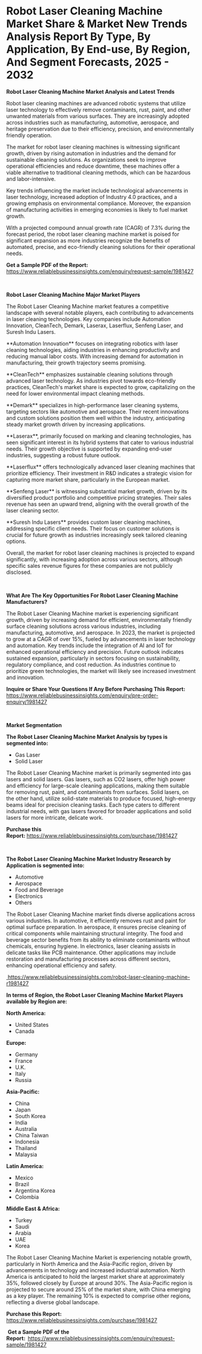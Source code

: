 <p><h1>Robot Laser Cleaning Machine Market Share & Market New Trends Analysis Report By Type, By Application, By End-use, By Region, And Segment Forecasts, 2025 - 2032</h1></p><p><strong>Robot Laser Cleaning Machine Market Analysis and Latest Trends</strong></p>
<p><p>Robot laser cleaning machines are advanced robotic systems that utilize laser technology to effectively remove contaminants, rust, paint, and other unwanted materials from various surfaces. They are increasingly adopted across industries such as manufacturing, automotive, aerospace, and heritage preservation due to their efficiency, precision, and environmentally friendly operation.</p><p>The market for robot laser cleaning machines is witnessing significant growth, driven by rising automation in industries and the demand for sustainable cleaning solutions. As organizations seek to improve operational efficiencies and reduce downtime, these machines offer a viable alternative to traditional cleaning methods, which can be hazardous and labor-intensive. </p><p>Key trends influencing the market include technological advancements in laser technology, increased adoption of Industry 4.0 practices, and a growing emphasis on environmental compliance. Moreover, the expansion of manufacturing activities in emerging economies is likely to fuel market growth. </p><p>With a projected compound annual growth rate (CAGR) of 7.3% during the forecast period, the robot laser cleaning machine market is poised for significant expansion as more industries recognize the benefits of automated, precise, and eco-friendly cleaning solutions for their operational needs.</p></p>
<p><strong>Get a Sample PDF of the Report:&nbsp;</strong> <a href="https://www.reliablebusinessinsights.com/enquiry/request-sample/1981427?utm_campaign=115&utm_medium=2&utm_source=Github&utm_content=ia&utm_term=12042025&utm_id=robot-laser-cleaning-machine">https://www.reliablebusinessinsights.com/enquiry/request-sample/1981427</a></p>
<p>&nbsp;</p>
<p><strong>Robot Laser Cleaning Machine Major Market Players</strong></p>
<p><p>The Robot Laser Cleaning Machine market features a competitive landscape with several notable players, each contributing to advancements in laser cleaning technologies. Key companies include Automation Innovation, CleanTech, Demark, Laserax, Laserflux, Senfeng Laser, and Suresh Indu Lasers.</p><p>**Automation Innovation** focuses on integrating robotics with laser cleaning technologies, aiding industries in enhancing productivity and reducing manual labor costs. With increasing demand for automation in manufacturing, their growth trajectory seems promising.</p><p>**CleanTech** emphasizes sustainable cleaning solutions through advanced laser technology. As industries pivot towards eco-friendly practices, CleanTech's market share is expected to grow, capitalizing on the need for lower environmental impact cleaning methods.</p><p>**Demark** specializes in high-performance laser cleaning systems, targeting sectors like automotive and aerospace. Their recent innovations and custom solutions position them well within the industry, anticipating steady market growth driven by increasing applications.</p><p>**Laserax**, primarily focused on marking and cleaning technologies, has seen significant interest in its hybrid systems that cater to various industrial needs. Their growth objective is supported by expanding end-user industries, suggesting a robust future outlook.</p><p>**Laserflux** offers technologically advanced laser cleaning machines that prioritize efficiency. Their investment in R&D indicates a strategic vision for capturing more market share, particularly in the European market.</p><p>**Senfeng Laser** is witnessing substantial market growth, driven by its diversified product portfolio and competitive pricing strategies. Their sales revenue has seen an upward trend, aligning with the overall growth of the laser cleaning sector.</p><p>**Suresh Indu Lasers** provides custom laser cleaning machines, addressing specific client needs. Their focus on customer solutions is crucial for future growth as industries increasingly seek tailored cleaning options.</p><p>Overall, the market for robot laser cleaning machines is projected to expand significantly, with increasing adoption across various sectors, although specific sales revenue figures for these companies are not publicly disclosed.</p></p>
<p>&nbsp;</p>
<p><strong>What Are The Key Opportunities For Robot Laser Cleaning Machine Manufacturers?</strong></p>
<p><p>The Robot Laser Cleaning Machine market is experiencing significant growth, driven by increasing demand for efficient, environmentally friendly surface cleaning solutions across various industries, including manufacturing, automotive, and aerospace. In 2023, the market is projected to grow at a CAGR of over 15%, fueled by advancements in laser technology and automation. Key trends include the integration of AI and IoT for enhanced operational efficiency and precision. Future outlook indicates sustained expansion, particularly in sectors focusing on sustainability, regulatory compliance, and cost reduction. As industries continue to prioritize green technologies, the market will likely see increased investment and innovation.</p></p>
<p><strong>Inquire or Share Your Questions If Any Before Purchasing This Report:</strong> <a href="https://www.reliablebusinessinsights.com/enquiry/pre-order-enquiry/1981427?utm_campaign=115&utm_medium=2&utm_source=Github&utm_content=ia&utm_term=12042025&utm_id=robot-laser-cleaning-machine">https://www.reliablebusinessinsights.com/enquiry/pre-order-enquiry/1981427</a></p>
<p>&nbsp;</p>
<p><strong>Market Segmentation</strong></p>
<p><strong>The Robot Laser Cleaning Machine Market Analysis by types is segmented into:</strong></p>
<p><ul><li>Gas Laser</li><li>Solid Laser</li></ul></p>
<p><p>The Robot Laser Cleaning Machine market is primarily segmented into gas lasers and solid lasers. Gas lasers, such as CO2 lasers, offer high power and efficiency for large-scale cleaning applications, making them suitable for removing rust, paint, and contaminants from surfaces. Solid lasers, on the other hand, utilize solid-state materials to produce focused, high-energy beams ideal for precision cleaning tasks. Each type caters to different industrial needs, with gas lasers favored for broader applications and solid lasers for more intricate, delicate work.</p></p>
<p><strong>Purchase this Report:&nbsp;</strong><a href="https://www.reliablebusinessinsights.com/purchase/1981427?utm_campaign=115&utm_medium=2&utm_source=Github&utm_content=ia&utm_term=12042025&utm_id=robot-laser-cleaning-machine">https://www.reliablebusinessinsights.com/purchase/1981427</a></p>
<p>&nbsp;</p>
<p><strong>The Robot Laser Cleaning Machine Market Industry Research by Application is segmented into:</strong></p>
<p><ul><li>Automotive</li><li>Aerospace</li><li>Food and Beverage</li><li>Electronics</li><li>Others</li></ul></p>
<p><p>The Robot Laser Cleaning Machine market finds diverse applications across various industries. In automotive, it efficiently removes rust and paint for optimal surface preparation. In aerospace, it ensures precise cleaning of critical components while maintaining structural integrity. The food and beverage sector benefits from its ability to eliminate contaminants without chemicals, ensuring hygiene. In electronics, laser cleaning assists in delicate tasks like PCB maintenance. Other applications may include restoration and manufacturing processes across different sectors, enhancing operational efficiency and safety.</p></p>
<p><a href="https://www.reliablebusinessinsights.com/robot-laser-cleaning-machine-r1981427?utm_campaign=115&utm_medium=2&utm_source=Github&utm_content=ia&utm_term=12042025&utm_id=robot-laser-cleaning-machine">&nbsp;https://www.reliablebusinessinsights.com/robot-laser-cleaning-machine-r1981427</a></p>
<p><strong>In terms of Region, the Robot Laser Cleaning Machine Market Players available by Region are:</strong></p>
<p>
    <p> <strong> North America: </strong>
        <ul>
            <li>United States</li>
            <li>Canada</li>
        </ul>
        </p> 
    <p> <strong> Europe: </strong>
        <ul>
            <li>Germany</li>
            <li>France</li>
            <li>U.K.</li>
            <li>Italy</li>
            <li>Russia</li>
        </ul>
        </p> 
    <p> <strong> Asia-Pacific: </strong>
        <ul>
            <li>China</li>
            <li>Japan</li>
            <li>South Korea</li>
            <li>India</li>
            <li>Australia</li>
            <li>China Taiwan</li>
            <li>Indonesia</li>
            <li>Thailand</li>
            <li>Malaysia</li>
        </ul>
        </p> 
    <p> <strong> Latin America: </strong>
        <ul>
            <li>Mexico</li>
            <li>Brazil</li>
            <li>Argentina Korea</li>
            <li>Colombia</li>
        </ul>
        </p> 
    <p> <strong> Middle East & Africa: </strong>
        <ul>
            <li>Turkey</li>
            <li>Saudi</li>
            <li>Arabia</li>
            <li>UAE</li>
            <li>Korea</li>
        </ul>
    </p>
    </p>
<p><p>The Robot Laser Cleaning Machine Market is experiencing notable growth, particularly in North America and the Asia-Pacific region, driven by advancements in technology and increased industrial automation. North America is anticipated to hold the largest market share at approximately 35%, followed closely by Europe at around 30%. The Asia-Pacific region is projected to secure around 25% of the market share, with China emerging as a key player. The remaining 10% is expected to comprise other regions, reflecting a diverse global landscape.</p></p>
<p><strong>Purchase this Report: </strong><a href="https://www.reliablebusinessinsights.com/purchase/1981427?utm_campaign=115&utm_medium=2&utm_source=Github&utm_content=ia&utm_term=12042025&utm_id=robot-laser-cleaning-machine">https://www.reliablebusinessinsights.com/purchase/1981427</a></p>
<p>&nbsp;<strong>Get a Sample PDF of the Report:&nbsp;&nbsp;</strong><a href="https://www.reliablebusinessinsights.com/enquiry/request-sample/1981427?utm_campaign=115&utm_medium=2&utm_source=Github&utm_content=ia&utm_term=12042025&utm_id=robot-laser-cleaning-machine">https://www.reliablebusinessinsights.com/enquiry/request-sample/1981427</a></p>
<p><strong></strong></p>
<p><p></p><p></p><p></p></p>